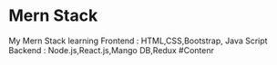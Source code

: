 # Mern Stack
My Mern Stack learning
Frontend : HTML,CSS,Bootstrap, Java Script
Backend : Node.js,React.js,Mango DB,Redux
#Contenr
